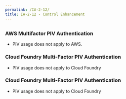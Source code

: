 ```yaml
---
permalink: /IA-2-12/
title: IA-2-12 - Control Enhancement
---
```

## 
### AWS Multifactor PIV Authentication  
* PIV usage does not apply to AWS.  
  
### Cloud Foundry Multi-Factor PIV Authentication  
* PIV usage does not apply to Cloud Foundry  
  
### Cloud Foundry Multi-Factor PIV Authentication  
* PIV usage does not apply to Cloud Foundry  
  
